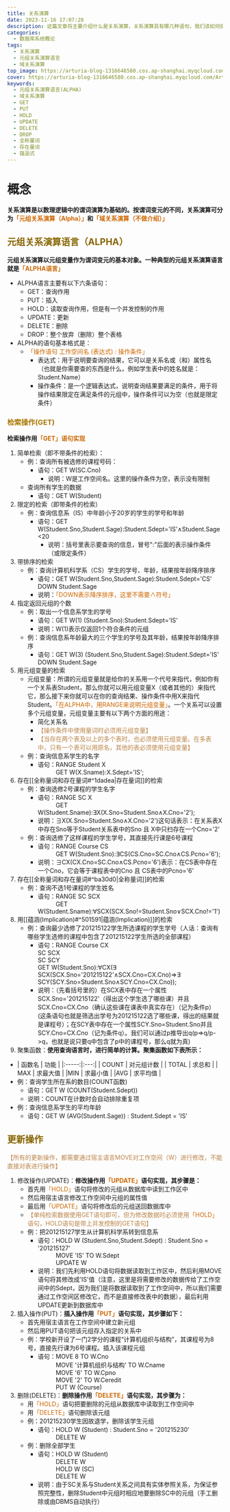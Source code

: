 ```yaml
---
title: 关系演算
date: 2023-11-16 17:07:28
description: 这篇文章将主要介绍什么是关系演算，关系演算具有哪几种语句，我们该如何使用它。并且在这篇文章中还会涉及到存在量词、全称量词和蕴涵关系等概念
categories:
  - 数据库系统概论
tags:
  - 关系演算
  - 元组关系演算语言
  - 域关系演算
top_image: https://arturia-blog-1316646580.cos.ap-shanghai.myqcloud.com/ArturiaBlogPicGo/202311172014432.png
cover: https://arturia-blog-1316646580.cos.ap-shanghai.myqcloud.com/ArturiaBlogPicGo/202311172014432.png
keywords:
  - 元组关系演算语言(ALPHA)
  - 域关系演算
  - GET
  - PUT
  - HOLD
  - UPDATE
  - DELETE
  - DROP
  - 全称量词
  - 存在量词
  - 蕴涵式
---
```

# 概念
<strong>关系演算是以数理逻辑中的谓词演算为基础的。按谓词变元的不同，关系演算可分为<font color = "CC6600">「元组关系演算（Alpha）」</font>和<font color = "CC6600">「域关系演算（不做介绍）」</font></strong>

## <font color = "886600">元组关系演算语言（ALPHA）</font>
<strong>元组关系演算以元组变量作为谓词变元的基本对象。一种典型的元组关系演算语言就是<font color = "CC6600">「ALPHA语言」</font></strong>
- ALPHA语言主要有以下六条语句：
	- GET：查询作用
	- PUT：插入
	- HOLD：读取查询作用，但是有一个并发控制的作用
	- UPDATE：更新
	- DELETE：删除
	- DROP：整个放弃（删除）整个表格
- ALPHA的语句基本格式是：
	- <font color = "CC6600">「操作语句 工作空间名 (表达式) : 操作条件」</font>
		- 表达式：用于说明要查询的结果，它可以是关系名或（和）属性名（也就是你需要查的东西是什么，例如学生表中的姓名就是：Student.Name）
		- 操作条件：是一个逻辑表达式，说明查询结果要满足的条件，用于将操作结果限定在满足条件的元组中，操作条件可以为空（也就是限定条件）

### <font color = "AA7700">检索操作(GET)</font>
<strong>检索操作用<font color = "CC6600">「GET」语句实现</font></strong>
1. 简单检索（即不带条件的检索）：
	- 例：查询所有被选修的课程号码：
		- 语句：GET W(SC.Cno)
			- 说明：W是工作空间名。这里的操作条件为空，表示没有限制
	- 查询所有学生的数据
		- 语句：GET W(Student)
2. 限定的检索（即带条件的检索）
	- 例：查询信息系（IS）中年龄小于20岁的学生的学号和年龄
		- 语句：GET W(Student.Sno,Student.Sage):Student.Sdept='IS'∧Student.Sage<20
			- 说明：括号里表示要查询的信息，冒号":"后面的表示操作条件（或限定条件）
3. 带排序的检索
	- 例：查询计算机科学系（CS）学生的学号、年龄，结果按年龄降序排序
		- 语句：GET W(Student.Sno,Student.Sage):Student.Sdept='CS' DOWN Student.Sage
		- 说明：<font color = "CC6600">「DOWN表示降序排序，这里不需要∧符号」</font>
4. 指定返回元组的个数
	- 例：取出一个信息系学生的学号
		- 语句：GET W(1) (Student.Sno):Student.Sdept='IS'
		- 说明：W(1)表示仅返回1个符合条件的元组
	- 例：查询信息系年龄最大的三个学生的学号及其年龄，结果按年龄降序排序
		- 语句：GET W(3) (Student.Sno,Student.Sage):Student.Sdept='IS' DOWN Student.Sage
5. 用元组变量的检索
	- 元组变量：所谓的元组变量就是给你的关系用一个代号来指代，例如你有一个关系表Student，那么你就可以用元组变量X（或者其他的）来指代它，那么接下来你就可以在你的查询结果、操作条件中用X来指代Student。<font color = "CC6600">「在ALPHA中，用RANGE来说明元组变量」</font>。一个关系可以设置多个元组变量，元组变量主要有以下两个方面的用途：
		- 简化关系名
		- <font color = "BA8448">【操作条件中使用量词时必须用元组变量】</font>
		- <font color = "BA8448">【当存在两个表及以上的多个表时，也必须使用元组变量。在多表中，只有一个表可以用原名，其他的表必须使用元组变量】</font>
	- 例：查询信息系学生的名字
		- 语句：RANGE Student X </br> &emsp;&emsp;&emsp;GET W(X.Sname):X.Sdept='IS';
6. 存在[[全称量词和存在量词#^1dadea|存在量词]]的检索
	- 例：查询选修2号课程的学生名字
		- 语句：RANGE SC X </br> &emsp;&emsp;&emsp;GET W(Student.Sname):∃X(X.Sno=Student.Sno∧X.Cno='2');
		- 说明：∃X(X.Sno=Student.Sno∧X.Cno='2')这句话表示：在关系表X中存在Sno等于Student关系表中的Sno 且 X中只扫存在一个Cno='2'
	- 例：查询选修了这样课程的学生学号，其直接先行课是6号课程
		- 语句：RANGE Course CS </br> &emsp;&emsp;&emsp;GET W(Student.Sno):∃CS(CS.Cno=SC.Cno∧CS.Pcno='6');
		- 说明：∃CX(CX.Cno=SC.Cno∧CS.Pcno='6')表示：在CS表中存在一个Cno，它会等于课程表中的Cno 且 CS表中的Pcno='6'
7. 存在[[全称量词和存在量词#^ba30d0|全称量词]]的检索
	- 例：查询不选1号课程的学生姓名
		- 语句：RANGE SC SCX </br>&emsp;&emsp;&emsp;GET W(Student.Sname):∀SCX(SCX.Sno!=Student.Sno∨SCX.Cno!='1')
8. 用[[蕴涵(Implication)#^501591|蕴涵(Implication)]]的检索
	- 例：查询最少选修了201215122学生所选课程的学生学号（人话：查询有哪些学生选修的课程中包含了201215122学生所选的全部课程）
		- 语句：RANGE Course CX</br>SC SCX </br> SC SCY</br>GET W(Student.Sno):∀CX(∃ SCX(SCX.Sno='201215122'∧SCX.Cno=CX.Cno)=>∃ SCY(SCY.Sno=Student.Sno∧SCY.Cno=CX.Cno));
		- 说明：（先看括号里的）在SCX表中存在一个属性SCX.Sno='201215122'（得出这个学生选了哪些课）并且SCX.Cno=CX.Cno（确认这些课在课表中真实存在）（记为条件p）(这条语句也就是筛选出学号为201215122选了哪些课，得出的结果就是课程号）；在SCY表中存在一个属性SCY.Sno=Student.Sno并且SCY.Cno=CX.Cno（记为条件q）。我们可以通过p推导出q(p=>q/p->q，也就是说只要q中包含了p中的课程号，那么q就为真)
9. 聚集函数：<strong>使用查询语言时，进行简单的计算。聚集函数如下表所示：</strong>
- | 函数名 | 功能 |
|:-----:|:---:|
| COUNT | 对元组计数 |
| TOTAL | 求总和 |
| MAX | 求最大值 |
|MIN | 求最小值 |
|AVG | 求平均值 |
- 例：查询学生所在系的数目(COUNT函数)
	- 语句：GET W (COUNT(Student.Sdept))
	- 说明：COUNT在计数时会自动排除重复项
- 例：查询信息系学生的平均年龄
	- 语句：GET W (AVG(Student.Sage)) : Student.Sdept = 'IS'

## <font color = "886600">更新操作</font>
<font color = "BA8448">【所有的更新操作，都需要通过宿主语言MOVE对工作空间（W）进行修改，不能直接对表进行操作】</font>
1. 修改操作(UPDATE)：<strong>修改操作用<font color = "CC6600">「UPDATE」</font>语句实现，其步骤是：</strong>
	- 首先用<font color = "CC6600">「HOLD」</font>语句将修改的元组从数据库中读到工作区中
	- 然后用宿主语言修改工作空间中元组的属性值
	- 最后用<font color = "CC6600">「UPDATE」</font>语句将修改后的元组送回数据库中
	- <font color = "BA8448">【单纯检索数据使用GET语句即可，但为修改数据时必须使用<font color = "CC6600">「HOLD」</font>语句，HOLD语句是带上并发控制的GET语句】</font>
	- 例：把201215127学生从计算机科学系转到信息系
		- 语句：HOLD W (Student.Sno,Student.Sdept) : Student.Sno = '201215127'</br>&emsp;&emsp;&emsp;MOVE 'IS' TO W.Sdept</br>&emsp;&emsp;&emsp;UPDATE W
		- 说明：我们先利用HOLD语句将数据读取到工作区中，然后利用MOVE语句将其修改成'IS'值（注意，这里是将需要修改的数据传给了工作空间中的Sdept，因为我们是将数据读取到了工作空间中，所以我们需要通过工作空间区修改它，而不是直接修改表中的数据），最后利用UPDATE更新到数据库中
2. 插入操作(PUT)：<strong>插入操作用<font color = "CC6600">「PUT」</font>语句实现，其步骤如下：</strong>
	- 首先用宿主语言在工作空间中建立新元组
	- 然后用PUT语句把该元组存入指定的关系中
	- 例：学校新开设了一门2学分的课程“计算机组织与结构”，其课程号为8号，直接先行课为6号课程。插入该课程元组
		- 语句：MOVE 8 TO W.Cno</br>&emsp;&emsp;&emsp;MOVE '计算机组织与结构' TO W.Cname</br>&emsp;&emsp;&emsp;MOVE '6' TO W.Cpno</br>&emsp;&emsp;&emsp;MOVE '2' TO W.Ceredit</br>&emsp;&emsp;&emsp;PUT W (Course)
3. 删除(DELETE)：<strong>删除操作用<font color = "CC6600">「DELETE」</font>语句实现，其步骤为：</strong>
	- 用<font color = "CC6600">「HOLD」</font>语句把要删除的元组从数据库中读取到工作空间中
	- 用<font color = "CC6600">「DELETE」</font>语句删除该元组
	- 例：201215230学生因故退学，删除该学生元组
		- 语句：HOLD W (Student) : Student.Sno = '201215230'</br>&emsp;&emsp;&emsp;DELETE W
	- 例：删除全部学生
		- 语句：HOLD W (Student)</br>&emsp;&emsp;&emsp;DELETE W</br>&emsp;&emsp;&emsp;HOLD W (SC)</br>&emsp;&emsp;&emsp;DELETE W
		- 说明：由于SC关系与Student关系之间具有实体参照关系，为保证参照完整性，删除Student中元组时相应地要删除SC中的元组（手工删除或由DBMS自动执行）